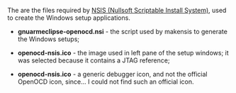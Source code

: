 The are the files required by [NSIS (Nullsoft Scriptable Install System)](http://nsis.sourceforge.net/Main_Page), used to create the Windows setup applications.

* **gnuarmeclipse-openocd.nsi** - the script used by makensis to generate the Windows setups;

* **openocd-nsis.ico** - the image used in left pane of the setup windows; it was selected because it contains a JTAG reference;

* **openocd-nsis.ico** - a generic debugger icon, and not the official OpenOCD icon, since... I could not find such an official icon.
